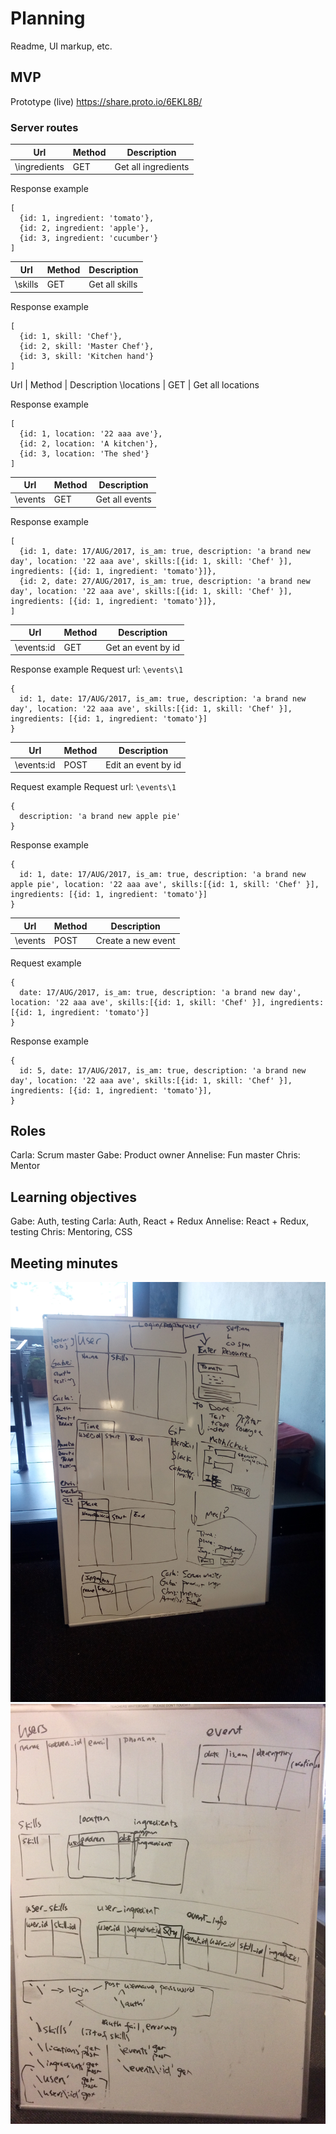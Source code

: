 # Planning
Readme, UI markup, etc.

## MVP
Prototype (live) https://share.proto.io/6EKL8B/

### Server routes
Url | Method | Description
--- | --- | ---
\ingredients | GET | Get all ingredients

Response example
```
[
  {id: 1, ingredient: 'tomato'},
  {id: 2, ingredient: 'apple'},
  {id: 3, ingredient: 'cucumber'}
]
```

Url | Method | Description
--- | --- | ---
\skills | GET | Get all skills

Response example
```
[
  {id: 1, skill: 'Chef'},
  {id: 2, skill: 'Master Chef'},
  {id: 3, skill: 'Kitchen hand'}
]
```


Url | Method | Description
\locations | GET | Get all locations

Response example
```
[
  {id: 1, location: '22 aaa ave'},
  {id: 2, location: 'A kitchen'},
  {id: 3, location: 'The shed'}
]
```

Url | Method | Description
--- | --- | ---
\events | GET | Get all events

Response example
```
[
  {id: 1, date: 17/AUG/2017, is_am: true, description: 'a brand new day', location: '22 aaa ave', skills:[{id: 1, skill: 'Chef' }], ingredients: [{id: 1, ingredient: 'tomato'}]},
  {id: 2, date: 27/AUG/2017, is_am: true, description: 'a brand new day', location: '22 aaa ave', skills:[{id: 1, skill: 'Chef' }], ingredients: [{id: 1, ingredient: 'tomato'}]},
]
```

Url | Method | Description
--- | --- | ---
\events\:id | GET | Get an event by id

Response example
Request url: `\events\1`
```
{
  id: 1, date: 17/AUG/2017, is_am: true, description: 'a brand new day', location: '22 aaa ave', skills:[{id: 1, skill: 'Chef' }], ingredients: [{id: 1, ingredient: 'tomato'}]
}
```

Url | Method | Description
--- | --- | ---
\events\:id | POST | Edit an event by id

Request example
Request url: `\events\1`
```
{
  description: 'a brand new apple pie'
}
```


Response example
```
{
  id: 1, date: 17/AUG/2017, is_am: true, description: 'a brand new apple pie', location: '22 aaa ave', skills:[{id: 1, skill: 'Chef' }], ingredients: [{id: 1, ingredient: 'tomato'}]
}
```


Url | Method | Description
--- | --- | ---
\events | POST | Create a new event

Request example
```
{
  date: 17/AUG/2017, is_am: true, description: 'a brand new day', location: '22 aaa ave', skills:[{id: 1, skill: 'Chef' }], ingredients: [{id: 1, ingredient: 'tomato'}]
}
```

Response example
```
{
  id: 5, date: 17/AUG/2017, is_am: true, description: 'a brand new day', location: '22 aaa ave', skills:[{id: 1, skill: 'Chef' }], ingredients: [{id: 1, ingredient: 'tomato'}],
}
```

## Roles
Carla: Scrum master
Gabe: Product owner
Annelise: Fun master
Chris: Mentor

## Learning objectives
Gabe: Auth, testing
Carla: Auth, React + Redux
Annelise: React + Redux, testing
Chris: Mentoring, CSS

## Meeting minutes
![Wed initial discussion](https://github.com/SizzleDevelopers/planning/raw/master/assets/23aug2017-discussion.jpg)
![Thur discussion on tables and routes](https://github.com/SizzleDevelopers/planning/raw/master/assets/24aug2017-discussion.jpg)
